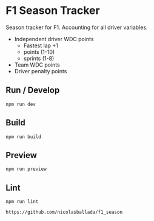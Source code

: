 # F1 Season Tracker

Season tracker for F1. Accounting for all driver variables.

- Independent driver WDC points
  - Fastest lap +1
  - points (1-10)
  - sprints (1-8)
- Team WDC points
- Driver penalty points


## Run / Develop

`npm run dev`


## Build

`npm run build`

## Preview

`npm run preview`

## Lint

`npm run lint`

`https://github.com/nicolasballada/f1_season`
